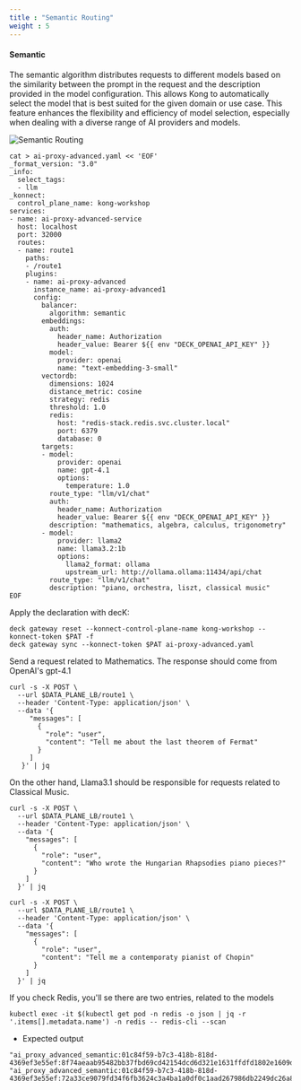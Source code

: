 ```yaml
---
title : "Semantic Routing"
weight : 5
---
```



#### Semantic

The semantic algorithm distributes requests to different models based on the similarity between the prompt in the request and the description provided in the model configuration. This allows Kong to automatically select the model that is best suited for the given domain or use case. This feature enhances the flexibility and efficiency of model selection, especially when dealing with a diverse range of AI providers and models.


![Semantic Routing](/static/images/semantic_routing.png)



```
cat > ai-proxy-advanced.yaml << 'EOF'
_format_version: "3.0"
_info:
  select_tags:
  - llm
_konnect:
  control_plane_name: kong-workshop
services:
- name: ai-proxy-advanced-service
  host: localhost
  port: 32000
  routes:
  - name: route1
    paths:
    - /route1
    plugins:
    - name: ai-proxy-advanced
      instance_name: ai-proxy-advanced1
      config:
        balancer:
          algorithm: semantic
        embeddings:
          auth:
            header_name: Authorization
            header_value: Bearer ${{ env "DECK_OPENAI_API_KEY" }}
          model:
            provider: openai
            name: "text-embedding-3-small"
        vectordb:
          dimensions: 1024
          distance_metric: cosine
          strategy: redis
          threshold: 1.0
          redis:
            host: "redis-stack.redis.svc.cluster.local"
            port: 6379
            database: 0
        targets:
        - model:
            provider: openai
            name: gpt-4.1
            options:
              temperature: 1.0
          route_type: "llm/v1/chat"
          auth:
            header_name: Authorization
            header_value: Bearer ${{ env "DECK_OPENAI_API_KEY" }}
          description: "mathematics, algebra, calculus, trigonometry"
        - model:
            provider: llama2
            name: llama3.2:1b
            options:
              llama2_format: ollama
              upstream_url: http://ollama.ollama:11434/api/chat
          route_type: "llm/v1/chat"
          description: "piano, orchestra, liszt, classical music"
EOF
```



Apply the declaration with decK:
```
deck gateway reset --konnect-control-plane-name kong-workshop --konnect-token $PAT -f
deck gateway sync --konnect-token $PAT ai-proxy-advanced.yaml
```


Send a request related to Mathematics. The response should come from OpenAI's gpt-4.1
```
curl -s -X POST \
  --url $DATA_PLANE_LB/route1 \
  --header 'Content-Type: application/json' \
  --data '{
     "messages": [
       {
         "role": "user",
         "content": "Tell me about the last theorem of Fermat"
       }
     ]
   }' | jq
```


On the other hand, Llama3.1 should be responsible for requests related to Classical Music.

```
curl -s -X POST \
  --url $DATA_PLANE_LB/route1 \
  --header 'Content-Type: application/json' \
  --data '{
    "messages": [
      {
        "role": "user",
        "content": "Who wrote the Hungarian Rhapsodies piano pieces?"
      }
    ]
  }' | jq
```

```
curl -s -X POST \
  --url $DATA_PLANE_LB/route1 \
  --header 'Content-Type: application/json' \
  --data '{
    "messages": [
      {
        "role": "user",
        "content": "Tell me a contemporaty pianist of Chopin"
      }
    ]
  }' | jq
```


If you check Redis, you'll se there are two entries, related to the models
```
kubectl exec -it $(kubectl get pod -n redis -o json | jq -r '.items[].metadata.name') -n redis -- redis-cli --scan
```

* Expected output
```
"ai_proxy_advanced_semantic:01c84f59-b7c3-418b-818d-4369ef3e55ef:8f74aeaab95482bb37fbd69cd42154dcd6d321e1631ffdfd1802e1609d4c2481"
"ai_proxy_advanced_semantic:01c84f59-b7c3-418b-818d-4369ef3e55ef:72a33ce9079fd34f6fb3624c3a4ba1a0df0c1aad267986db2249dc26a8808a41"
```